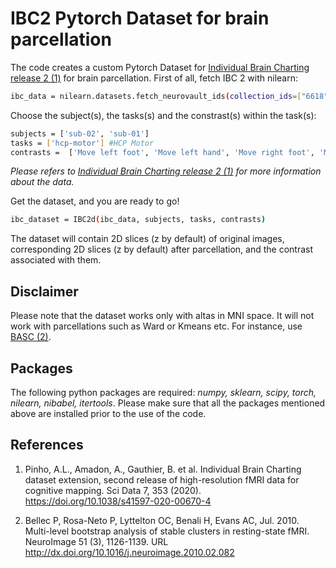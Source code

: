 # IBC2 Pytorch Dataset for brain parcellation

The code creates a custom Pytorch Dataset for [Individual Brain Charting release 2 (1)](##references) for brain parcellation. 
First of all, fetch IBC 2 with nilearn:

```sh
ibc_data = nilearn.datasets.fetch_neurovault_ids(collection_ids=["6618"])
```
Choose the subject(s), the tasks(s) and the constrast(s) within the task(s):

```sh
subjects = ['sub-02', 'sub-01']
tasks = ['hcp-motor'] #HCP Motor
contrasts =  ['Move left foot', 'Move left hand', 'Move right foot', 'Move tongue']
```

_Please refers to [Individual Brain Charting release 2 (1)](##references) for more information about the data._

Get the dataset, and you are ready to go!

```sh
ibc_dataset = IBC2d(ibc_data, subjects, tasks, contrasts)
```
The dataset will contain 2D slices (z by default) of original images, corresponding 2D slices (z by default) after parcellation, and the contrast associated with them. 

## Disclaimer

Please note that the dataset works only with altas in MNI space. It will not work with parcellations such as Ward or Kmeans etc. For instance, use [BASC (2)](##references). 

## Packages

The following python packages are required: _numpy, sklearn, scipy, torch, nilearn, nibabel, itertools_.
Please make sure that all the packages mentioned above are installed prior to the use of the code.

## References

1. Pinho, A.L., Amadon, A., Gauthier, B. et al. Individual Brain Charting dataset extension, second release of high-resolution fMRI data for cognitive mapping. Sci Data 7, 353 (2020). https://doi.org/10.1038/s41597-020-00670-4

2. Bellec P, Rosa-Neto P, Lyttelton OC, Benali H, Evans AC, Jul. 2010. Multi-level bootstrap analysis of stable clusters in resting-state fMRI. NeuroImage 51 (3), 1126-1139. URL http://dx.doi.org/10.1016/j.neuroimage.2010.02.082

